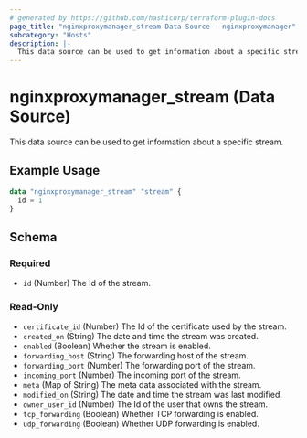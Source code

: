 ```yaml
---
# generated by https://github.com/hashicorp/terraform-plugin-docs
page_title: "nginxproxymanager_stream Data Source - nginxproxymanager"
subcategory: "Hosts"
description: |-
  This data source can be used to get information about a specific stream.
---
```


# nginxproxymanager_stream (Data Source)

This data source can be used to get information about a specific stream.


## Example Usage

```terraform
data "nginxproxymanager_stream" "stream" {
  id = 1
}
```

<!-- schema generated by tfplugindocs -->
## Schema

### Required

- `id` (Number) The Id of the stream.

### Read-Only

- `certificate_id` (Number) The Id of the certificate used by the stream.
- `created_on` (String) The date and time the stream was created.
- `enabled` (Boolean) Whether the stream is enabled.
- `forwarding_host` (String) The forwarding host of the stream.
- `forwarding_port` (Number) The forwarding port of the stream.
- `incoming_port` (Number) The incoming port of the stream.
- `meta` (Map of String) The meta data associated with the stream.
- `modified_on` (String) The date and time the stream was last modified.
- `owner_user_id` (Number) The Id of the user that owns the stream.
- `tcp_forwarding` (Boolean) Whether TCP forwarding is enabled.
- `udp_forwarding` (Boolean) Whether UDP forwarding is enabled.
